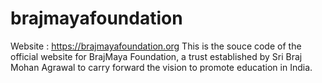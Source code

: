 # brajmayafoundation
Website : https://brajmayafoundation.org
This is the souce code of the official website for BrajMaya Foundation, a trust established by Sri Braj Mohan Agrawal to carry forward the vision to promote education in India.
